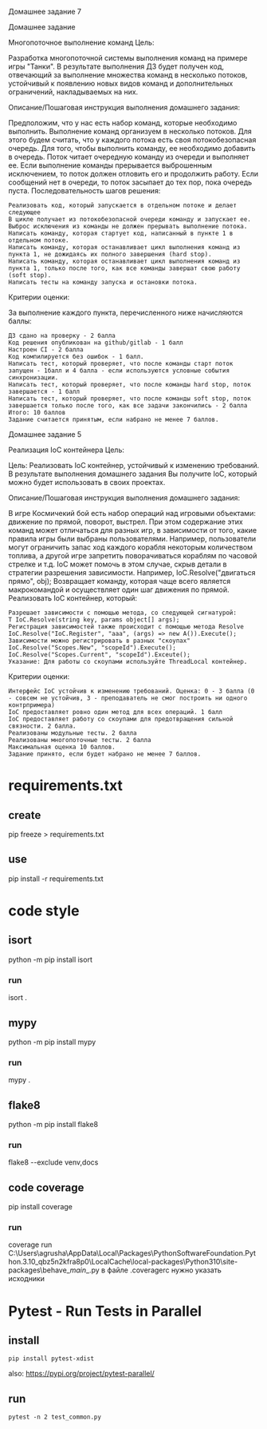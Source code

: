 Домашнее задание 7

Домашнее задание

Многопоточное выполнение команд
Цель:

Разработка многопоточной системы выполнения команд на примере игры "Танки".
В результате выполнения ДЗ будет получен код, отвечающий за выполнение множества команд в несколько потоков, устойчивый к появлению новых видов команд и дополнительных ограничений, накладываемых на них.

Описание/Пошаговая инструкция выполнения домашнего задания:

Предположим, что у нас есть набор команд, которые необходимо выполнить. Выполнение команд организуем в несколько потоков.
Для этого будем считать, что у каждого потока есть своя потокобезопасная очередь.
Для того, чтобы выполнить команду, ее необходимо добавить в очередь. Поток читает очередную команду из очереди и выполняет ее.
Если выполнение команды прерывается выброшенным исключением, то поток должен отловить его и продолжить работу.
Если сообщений нет в очереди, то поток засыпает до тех пор, пока очередь пуста.
Последовательность шагов решения:

    Реализовать код, который запускается в отдельном потоке и делает следующее
    В цикле получает из потокобезопасной очереди команду и запускает ее.
    Выброс исключения из команды не должен прерывать выполнение потока.
    Написать команду, которая стартует код, написанный в пункте 1 в отдельном потоке.
    Написать команду, которая останавливает цикл выполнения команд из пункта 1, не дожидаясь их полного завершения (hard stop).
    Написать команду, которая останавливает цикл выполнения команд из пункта 1, только после того, как все команды завершат свою работу (soft stop).
    Написать тесты на команду запуска и остановки потока.


Критерии оценки:

За выполнение каждого пункта, перечисленного ниже начисляются баллы:

    ДЗ сдано на проверку - 2 балла
    Код решения опубликован на github/gitlab - 1 балл
    Настроен CI - 2 балла
    Код компилируется без ошибок - 1 балл.
    Написать тест, который проверяет, что после команды старт поток запущен - 1балл и 4 балла - если используются условные события синхронизации.
    Написать тест, который проверяет, что после команды hard stop, поток завершается - 1 балл
    Написать тест, который проверяет, что после команды soft stop, поток завершается только после того, как все задачи закончились - 2 балла
    Итого: 10 баллов
    Задание считается принятым, если набрано не менее 7 баллов.



Домашнее задание 5

Реализация IoC контейнера
Цель:

Цель: Реализовать IoC контейнер, устойчивый к изменению требований.
В результате выполнения домашнего задания Вы получите IoC, который можно будет использовать в своих проектах.

Описание/Пошаговая инструкция выполнения домашнего задания:

В игре Космичекий бой есть набор операций над игровыми объектами: движение по прямой, поворот, выстрел. При этом содержание этих команд может отличаться для разных игр, в зависимости от того, какие правила игры были выбраны пользователями. Например, пользователи могут ограничить запас ход каждого корабля некоторым количеством топлива, а другой игре запретить поворачиваться кораблям по часовой стрелке и т.д.
IoC может помочь в этом случае, скрыв детали в стратегии разрешения зависимости.
Например,
IoC.Resolve("двигаться прямо", obj);
Возвращает команду, которая чаще всего является макрокомандой и осуществляет один шаг движения по прямой.
Реализовать IoC контейнер, который:

    Разрешает зависимости с помощью метода, со следующей сигнатурой:
    T IoC.Resolve(string key, params object[] args);
    Регистрация зависимостей также происходит с помощью метода Resolve
    IoC.Resolve("IoC.Register", "aaa", (args) => new A()).Execute();
    Зависимости можно регистрировать в разных "скоупах"
    IoC.Resolve("Scopes.New", "scopeId").Execute();
    IoC.Resolve("Scopes.Current", "scopeId").Exceute();
    Указание: Для работы со скоупами используйте ThreadLocal контейнер.


Критерии оценки:

    Интерфейс IoC устойчив к изменению требований. Оценка: 0 - 3 балла (0 - совсем не устойчив, 3 - преподаватель не смог построить ни одного контрпримера)
    IoC предоставляет ровно один метод для всех операций. 1 балл
    IoC предоставляет работу со скоупами для предотвращения сильной связности. 2 балла.
    Реализованы модульные тесты. 2 балла
    Реализованы многопоточные тесты. 2 балла
    Максимальная оценка 10 баллов.
    Задание принято, если будет набрано не менее 7 баллов.

# requirements.txt
## create
pip freeze > requirements.txt
## use
pip install -r requirements.txt

# code style
## isort
python -m pip install isort
### run 
isort .
## mypy
python -m pip install mypy
### run 
mypy .
## flake8
python -m pip install flake8
### run
flake8 --exclude venv,docs
## code coverage
pip install coverage
### run
coverage run C:\Users\agrusha\AppData\Local\Packages\PythonSoftwareFoundation.Python.3.10_qbz5n2kfra8p0\LocalCache\local-packages\Python310\site-packages\behave\__main__.py
в файле .coveragerc нужно указать исходники

# Pytest - Run Tests in Parallel
## install
```pip install pytest-xdist```

also:
https://pypi.org/project/pytest-parallel/
## run
```pytest -n 2 test_common.py```


